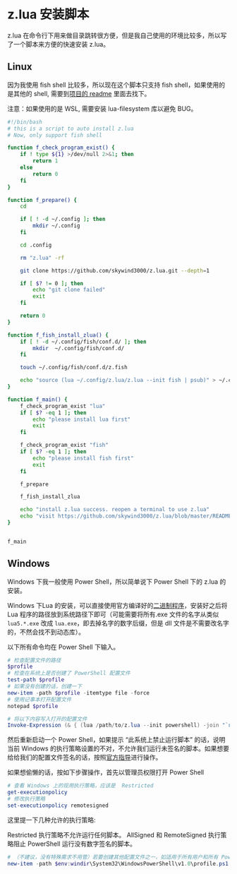 # z.lua 安装脚本

z.lua 在命令行下用来做目录跳转很方便，但是我自己使用的环境比较多，所以写了一个脚本来方便的快速安装 z.lua。



## Linux

因为我使用 fish shell 比较多，所以现在这个脚本只支持 fish shell，如果使用的是其他的 shell, 需要到[项目的 readme](https://github.com/skywind3000/z.lua/blob/master/README.cn.md) 里面去找下。

注意：如果使用的是 WSL,  需要安装 lua-filesystem 库以避免 BUG。



```bash
#!/bin/bash
# this is a script to auto install z.lua
# Now, only support fish shell

function f_check_program_exist() {
    if ! type ${1} >/dev/null 2>&1; then
        return 1
    else
        return 0
    fi
}

function f_prepare() {
    cd

    if [ ! -d ~/.config ]; then
        mkdir ~/.config
    fi

    cd .config

    rm "z.lua" -rf

    git clone https://github.com/skywind3000/z.lua.git --depth=1

    if [ $? != 0 ]; then
        echo "git clone failed"
        exit
    fi

    return 0
}

function f_fish_install_zlua() {
    if [ ! -d ~/.config/fish/conf.d/ ]; then
        mkdir  ~/.config/fish/conf.d/
    fi

    touch ~/.config/fish/conf.d/z.fish

    echo "source (lua ~/.config/z.lua/z.lua --init fish | psub)" > ~/.config/fish/conf.d/z.fish
}

function f_main() {
    f_check_program_exist "lua"
    if [ $? -eq 1 ]; then
        echo "please install lua first"
        exit
    fi

    f_check_program_exist "fish"
    if [ $? -eq 1 ]; then
        echo "please install fish first"
        exit
    fi

    f_prepare

    f_fish_install_zlua

    echo "install z.lua success. reopen a terminal to use z.lua"
    echo "visit https://github.com/skywind3000/z.lua/blob/master/README.cn.md to see more info"
}


f_main
```



## Windows

Windows 下我一般使用 Power Shell，所以简单说下 Power Shell 下的 z.lua 的安装。

Windows 下Lua 的安装，可以直接使用官方编译好的[二进制程序](http://luabinaries.sourceforge.net/)，安装好之后将 Lua 程序的路径放到系统路径下即可（可能需要将所有.exe 文件的名字从类似`lua5.*.exe` 改成 `lua.exe`，即去掉名字的数字后缀，但是 dll 文件是不需要改名字的，不然会找不到动态库）。

以下所有命令均在 Power Shell 下输入。

```powershell
# 检查配置文件的路径
$profile
# 检查在系统上是否创建了 PowerShell 配置文件
test-path $profile
# 如果没有创建的话，创建一下
new-item -path $profile -itemtype file -force
# 使用记事本打开配置文件
notepad $profile

# 将以下内容写入打开的配置文件
Invoke-Expression (& { (lua /path/to/z.lua --init powershell) -join "`n" })
```

然后重新启动一个 Power Shell，如果提示 “此系统上禁止运行脚本” 的话，说明当前 Windows 的执行策略设置的不对，不允许我们运行未签名的脚本。如果想要给给我们的配置文件签名的话，按照[官方指导](https://docs.microsoft.com/zh-cn/powershell/module/microsoft.powershell.core/about/about_signing?view=powershell-7.1)进行操作。

如果想偷懒的话，按如下步骤操作，首先以管理员权限打开 Power Shell

```powershell
# 查看 Windows 上的现用执行策略，应该是  Restricted
get-executionpolicy
# 修改执行策略
set-executionpolicy remotesigned
```

这里提一下几种允许的执行策略:

Restricted 执行策略不允许运行任何脚本。 AllSigned 和 RemoteSigned 执行策略阻止 PowerShell 运行没有数字签名的脚本。



```powershell
# （不建议，没有特殊需求不用管）若要创建其他配置文件之一，如适用于所有用户和所有 Power Shell 的配置文件
new-item -path $env:windir\System32\WindowsPowerShell\v1.0\profile.ps1 -itemtype file -force
```

